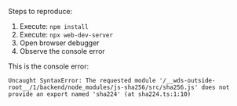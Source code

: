 Steps to reproduce:

1. Execute: `npm install`
2. Execute: `npx web-dev-server`
3. Open browser debugger
4. Observe the console error

This is the console error: 

```Uncaught SyntaxError: The requested module '/__wds-outside-root__/1/backend/node_modules/js-sha256/src/sha256.js' does not provide an export named 'sha224' (at sha224.ts:1:10)```